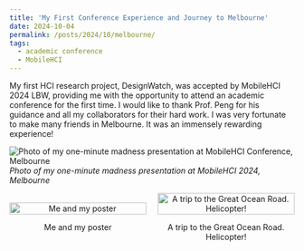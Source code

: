 ```yaml
---
title: 'My First Conference Experience and Journey to Melbourne'
date: 2024-10-04
permalink: /posts/2024/10/melbourne/
tags:
  - academic conference
  - MobileHCI
---
```


My first HCI research project, DesignWatch, was accepted by MobileHCI 2024 LBW, providing me with the opportunity to attend an academic conference for the first time. I would like to thank Prof. Peng for his guidance and all my collaborators for their hard work. I was very fortunate to make many friends in Melbourne. It was an immensely rewarding experience!

![Photo of my one-minute madness presentation at MobileHCI Conference, Melbourne](/XiuchengZhang/images/MobileHCIpre.png)  
*Photo of my one-minute madness presentation at MobileHCI 2024, Melbourne*

<div style="display: flex; justify-content: space-around; align-items: center; gap: 20px;">
    <div style="flex: 1; text-align: center;">
        <img src="your_image_url_1.jpg" alt="Me and my poster" style="width: 100%; height: auto; max-height: 300px;">
        <p>Me and my poster</p>
    </div>
    <div style="flex: 1; text-align: center;">
        <img src="your_image_url_2.jpg" alt="A trip to the Great Ocean Road. Helicopter!" style="width: 100%; height: auto; max-height: 300px;">
        <p>A trip to the Great Ocean Road. Helicopter!</p>
    </div>
</div>

<!-- <img src="https://drive.google.com/uc?export=view&id=1QVTz5IPTW9hLz6jrxKEfVoHwXT6mTuHX" alt="Photo of my one-minute madness presentation at MobileHCI Conference, Melbourne"> -->
